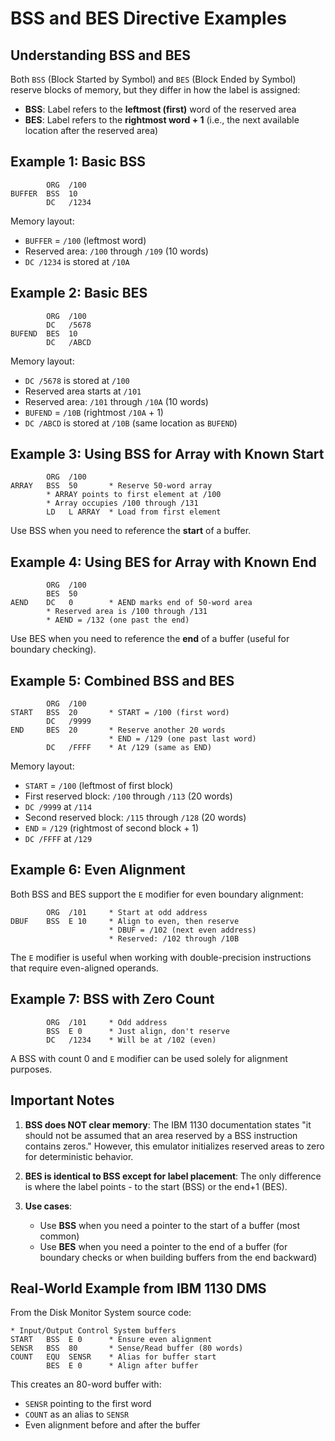 # BSS and BES Directive Examples

## Understanding BSS and BES

Both `BSS` (Block Started by Symbol) and `BES` (Block Ended by Symbol) reserve blocks of memory, but they differ in how the label is assigned:

- **BSS**: Label refers to the **leftmost (first)** word of the reserved area
- **BES**: Label refers to the **rightmost word + 1** (i.e., the next available location after the reserved area)

## Example 1: Basic BSS

```assembly
        ORG  /100
BUFFER  BSS  10
        DC   /1234
```

Memory layout:
- `BUFFER` = `/100` (leftmost word)
- Reserved area: `/100` through `/109` (10 words)
- `DC /1234` is stored at `/10A`

## Example 2: Basic BES

```assembly
        ORG  /100
        DC   /5678
BUFEND  BES  10
        DC   /ABCD
```

Memory layout:
- `DC /5678` is stored at `/100`
- Reserved area starts at `/101`
- Reserved area: `/101` through `/10A` (10 words)
- `BUFEND` = `/10B` (rightmost `/10A` + 1)
- `DC /ABCD` is stored at `/10B` (same location as `BUFEND`)

## Example 3: Using BSS for Array with Known Start

```assembly
        ORG  /100
ARRAY   BSS  50       * Reserve 50-word array
        * ARRAY points to first element at /100
        * Array occupies /100 through /131
        LD   L ARRAY  * Load from first element
```

Use BSS when you need to reference the **start** of a buffer.

## Example 4: Using BES for Array with Known End

```assembly
        ORG  /100
        BES  50
AEND    DC   0        * AEND marks end of 50-word area
        * Reserved area is /100 through /131
        * AEND = /132 (one past the end)
```

Use BES when you need to reference the **end** of a buffer (useful for boundary checking).

## Example 5: Combined BSS and BES

```assembly
        ORG  /100
START   BSS  20       * START = /100 (first word)
        DC   /9999
END     BES  20       * Reserve another 20 words
                      * END = /129 (one past last word)
        DC   /FFFF    * At /129 (same as END)
```

Memory layout:
- `START` = `/100` (leftmost of first block)
- First reserved block: `/100` through `/113` (20 words)
- `DC /9999` at `/114`
- Second reserved block: `/115` through `/128` (20 words)
- `END` = `/129` (rightmost of second block + 1)
- `DC /FFFF` at `/129`

## Example 6: Even Alignment

Both BSS and BES support the `E` modifier for even boundary alignment:

```assembly
        ORG  /101     * Start at odd address
DBUF    BSS  E 10     * Align to even, then reserve
                      * DBUF = /102 (next even address)
                      * Reserved: /102 through /10B
```

The `E` modifier is useful when working with double-precision instructions that require even-aligned operands.

## Example 7: BSS with Zero Count

```assembly
        ORG  /101     * Odd address
        BSS  E 0      * Just align, don't reserve
        DC   /1234    * Will be at /102 (even)
```

A BSS with count 0 and `E` modifier can be used solely for alignment purposes.

## Important Notes

1. **BSS does NOT clear memory**: The IBM 1130 documentation states "it should not be assumed that an area reserved by a BSS instruction contains zeros." However, this emulator initializes reserved areas to zero for deterministic behavior.

2. **BES is identical to BSS except for label placement**: The only difference is where the label points - to the start (BSS) or the end+1 (BES).

3. **Use cases**:
   - Use **BSS** when you need a pointer to the start of a buffer (most common)
   - Use **BES** when you need a pointer to the end of a buffer (for boundary checks or when building buffers from the end backward)

## Real-World Example from IBM 1130 DMS

From the Disk Monitor System source code:

```assembly
* Input/Output Control System buffers
START   BSS  E 0      * Ensure even alignment
SENSR   BSS  80       * Sense/Read buffer (80 words)
COUNT   EQU  SENSR    * Alias for buffer start
        BES  E 0      * Align after buffer
```

This creates an 80-word buffer with:
- `SENSR` pointing to the first word
- `COUNT` as an alias to `SENSR`
- Even alignment before and after the buffer

